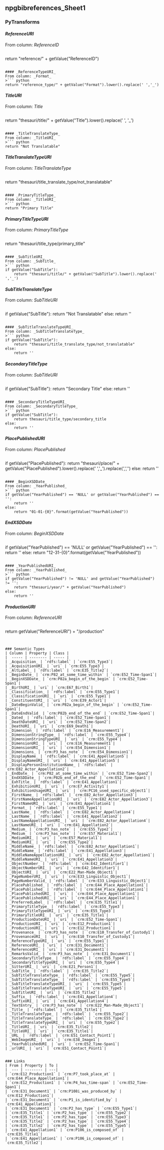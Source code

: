 ## npgbibreferences_Sheet1

### PyTransforms
#### _ReferenceURI_
From column: _ReferenceID_
>``` python
return "reference/" + getValue("ReferenceID")
```

#### _ReferenceTypeURI_
From column: _Format_
>``` python
return "reference_type/" + getValue("Format").lower().replace(' ','_')
```

#### _TitleURI_
From column: _Title_
>``` python
return "thesauri/title/" + getValue("Title").lower().replace(' ', '_')
```

#### _TitleTranslateType_
From column: _TitleURI_
>``` python
return "Not Translatable"
```

#### _TitleTranslateTypeURI_
From column: _TitleTranslateType_
>``` python
return "thesauri/title_translate_type/not_translatable"
```

#### _PrimaryTitleType_
From column: _TitleURI_
>``` python
return "Primary Title"
```

#### _PrimaryTitleTypeURI_
From column: _PrimaryTitleType_
>``` python
return "thesauri/title_type/primary_title"
```

#### _SubTitleURI_
From column: _SubTitle_
>``` python
if getValue("SubTitle"):
    return "thesauri/title/" + getValue("SubTitle").lower().replace(' ','_')
```

#### _SubTitleTranslateType_
From column: _SubTitleURI_
>``` python
if getValue("SubTitle"):
    return "Not Translatable"
else:
    return ''
```

#### _SubTitleTranslateTypeURI_
From column: _SubTitleTranslateType_
>``` python
if getValue("SubTitle"):
    return "thesauri/title_translate_type/not_translatable"
else:
    return ''
```

#### _SecondaryTitleType_
From column: _SubTitleURI_
>``` python
if getValue("SubTitle"):
    return "Secondary Title"
else:
    return ''
```

#### _SecondaryTitleTypeURI_
From column: _SecondaryTitleType_
>``` python
if getValue("SubTitle"):
    return thesauri/title_type/secondary_title
else:
    return ''
```

#### _PlacePublishedURI_
From column: _PlacePublished_
>``` python
if getValue("PlacePublished"):
    return "thesauri/place/" + getValue("PlacePublished").lower().replace(' ','_').replace(',','')
else:
    return ''
```

#### _BeginXSDDate_
From column: _YearPublished_
>``` python
if getValue("YearPublished") == 'NULL' or getValue("YearPublished") == '':
    return ''
else:
    return "01-01-{0}".format(getValue("YearPublished"))
```

#### _EndXSDDate_
From column: _BeginXSDDate_
>``` python
if getValue("YearPublished") == 'NULL' or getValue("YearPublished") == '':
    return ''
else:
    return "12-31-{0}".format(getValue("YearPublished"))
```

#### _YearPublishedURI_
From column: _YearPublished_
>``` python
if getValue("YearPublished") != 'NULL' and getValue("YearPublished") != '':
    return "thesauri/year/" + getValue("YearPublished")
else:
    return ''
```

#### _ProductionURI_
From column: _ReferenceURI_
>``` python
return getValue("ReferenceURI") + "/production"
```


### Semantic Types
| Column | Property | Class |
|  ----- | -------- | ----- |
| _Acquisition_ | `rdfs:label` | `crm:E55_Type3`|
| _AcquisitionURI_ | `uri` | `crm:E55_Type3`|
| _AltLabel_ | `rdfs:label` | `crm:E35_Title2`|
| _BeginDate_ | `crm:P82_at_some_time_within` | `crm:E52_Time-Span1`|
| _BeginXSDDate_ | `crm:P82a_begin_of_the_begin` | `crm:E52_Time-Span1`|
| _BirthURI_ | `uri` | `crm:E67_Birth1`|
| _Classification_ | `rdfs:label` | `crm:E55_Type1`|
| _ClassificationURI_ | `uri` | `crm:E55_Type1`|
| _ConstituentURI_ | `uri` | `crm:E39_Actor1`|
| _DateBeginValid_ | `crm:P82a_begin_of_the_begin` | `crm:E52_Time-Span1`|
| _DateEndValid_ | `crm:P82b_end_of_the_end` | `crm:E52_Time-Span1`|
| _Dated_ | `rdfs:label` | `crm:E52_Time-Span1`|
| _DeathDateURI_ | `uri` | `crm:E52_Time-Span2`|
| _DeathURI_ | `uri` | `crm:E69_Death1`|
| _Dimension_ | `rdfs:label` | `crm:E16_Measurement1`|
| _DimensionStringType_ | `rdfs:label` | `crm:E55_Type4`|
| _DimensionStringTypeURI_ | `uri` | `crm:E55_Type4`|
| _DimensionURI_ | `uri` | `crm:E16_Measurement1`|
| _DimensionURI_ | `uri` | `crm:E54_Dimension1`|
| _Dimensions_ | `crm:P3_has_note` | `crm:E54_Dimension1`|
| _DisplayName_ | `rdfs:label` | `crm:E41_Appellation5`|
| _DisplayNameURI_ | `uri` | `crm:E41_Appellation5`|
| _DisplayPersonInstitutionName_ | `rdfs:label` | `crm:E82_Actor_Appellation2`|
| _EndDate_ | `crm:P82_at_some_time_within` | `crm:E52_Time-Span2`|
| _EndXSDDate_ | `crm:P82b_end_of_the_end` | `crm:E52_Time-Span1`|
| _ExhTitle_ | `rdfs:label` | `crm:E41_Appellation1`|
| _ExhibitionURI_ | `uri` | `crm:E7_Activity1`|
| _ExhibitionUsageURI_ | `uri` | `crm:PC16_used_specific_object1`|
| _FirstName_ | `rdfs:label` | `crm:E82_Actor_Appellation3`|
| _FirstNameAppellationURI_ | `uri` | `crm:E82_Actor_Appellation3`|
| _FirstNameURI_ | `uri` | `crm:E41_Appellation1`|
| _Format_ | `rdfs:label` | `crm:E55_Type1`|
| _LastName_ | `rdfs:label` | `crm:E82_Actor_Appellation4`|
| _LastName_ | `rdfs:label` | `crm:E41_Appellation2`|
| _LastNameAppellationURI_ | `uri` | `crm:E82_Actor_Appellation4`|
| _LastNameURI_ | `uri` | `crm:E41_Appellation2`|
| _Medium_ | `crm:P3_has_note` | `crm:E55_Type2`|
| _Medium_ | `crm:P3_has_note` | `crm:E57_Material1`|
| _MediumURI_ | `uri` | `crm:E57_Material1`|
| _MediumURI_ | `uri` | `crm:E55_Type2`|
| _MiddleName_ | `rdfs:label` | `crm:E82_Actor_Appellation1`|
| _MiddleName_ | `rdfs:label` | `crm:E41_Appellation3`|
| _MiddleNameAppellationURI_ | `uri` | `crm:E82_Actor_Appellation1`|
| _MiddleNameURI_ | `uri` | `crm:E41_Appellation3`|
| _ObjectNumber_ | `rdfs:label` | `crm:E42_Identifier1`|
| _ObjectNumberURI_ | `uri` | `crm:E42_Identifier1`|
| _ObjectURI_ | `uri` | `crm:E22_Man-Made_Object1`|
| _PageNumberURI_ | `uri` | `crm:E33_Linguistic_Object1`|
| _PageNumberValid_ | `rdfs:label` | `crm:E33_Linguistic_Object1`|
| _PlacePublished_ | `rdfs:label` | `crm:E44_Place_Appellation1`|
| _PlacePublished_ | `rdfs:label` | `crm:E44_Place_Appellation1`|
| _PlacePublishedURI_ | `uri` | `crm:E44_Place_Appellation1`|
| _PlacePublishedURI_ | `uri` | `crm:E44_Place_Appellation1`|
| _PreferredLabel_ | `rdfs:label` | `crm:E35_Title1`|
| _PrimaryTitleType_ | `rdfs:label` | `crm:E55_Type3`|
| _PrimaryTitleTypeURI_ | `uri` | `crm:E55_Type3`|
| _PrimaryTitleURI_ | `uri` | `crm:E35_Title1`|
| _ProductionDateURI_ | `uri` | `crm:E52_Time-Span1`|
| _ProductionURI_ | `uri` | `crm:E12_Production1`|
| _ProductionURI_ | `uri` | `crm:E12_Production1`|
| _Provenance_ | `crm:P3_has_note` | `crm:E10_Transfer_of_Custody1`|
| _ProvenanceURI_ | `uri` | `crm:E10_Transfer_of_Custody1`|
| _ReferenceTypeURI_ | `uri` | `crm:E55_Type1`|
| _ReferenceURI_ | `uri` | `crm:E31_Document1`|
| _ReferenceURI_ | `uri` | `crm:E31_Document1`|
| _RemarksValid_ | `crm:P3_has_note` | `crm:E31_Document1`|
| _SecondaryTitleType_ | `rdfs:label` | `crm:E55_Type4`|
| _SecondaryTitleTypeURI_ | `uri` | `crm:E55_Type4`|
| _SitterURI_ | `uri` | `crm:E21_Person1`|
| _SubTitle_ | `rdfs:label` | `crm:E35_Title2`|
| _SubTitleTranslateType_ | `rdfs:label` | `crm:E55_Type5`|
| _SubTitleTranslateType_ | `rdfs:label` | `crm:E55_Type5`|
| _SubTitleTranslateTypeURI_ | `uri` | `crm:E55_Type5`|
| _SubTitleTranslateTypeURI_ | `uri` | `crm:E55_Type5`|
| _SubTitleURI_ | `uri` | `crm:E35_Title2`|
| _Suffix_ | `rdfs:label` | `crm:E41_Appellation4`|
| _SuffixURI_ | `uri` | `crm:E41_Appellation4`|
| _TextEntry_ | `crm:P3_has_note` | `crm:E22_Man-Made_Object1`|
| _Title_ | `rdfs:label` | `crm:E35_Title1`|
| _TitleTranslateType_ | `rdfs:label` | `crm:E55_Type2`|
| _TitleTranslateType_ | `rdfs:label` | `crm:E55_Type2`|
| _TitleTranslateTypeURI_ | `uri` | `crm:E55_Type2`|
| _TitleURI_ | `uri` | `crm:E35_Title2`|
| _TitleURI_ | `uri` | `crm:E35_Title1`|
| _URL_ | `rdfs:label` | `crm:E51_Contact_Point1`|
| _WebImageURI_ | `uri` | `crm:E38_Image1`|
| _YearPublishedURI_ | `uri` | `crm:E52_Time-Span1`|
| _urlURI_ | `uri` | `crm:E51_Contact_Point1`|


### Links
| From | Property | To |
|  --- | -------- | ---|
| `crm:E12_Production1` | `crm:P7_took_place_at` | `crm:E44_Place_Appellation1`|
| `crm:E12_Production1` | `crm:P4_has_time-span` | `crm:E52_Time-Span1`|
| `crm:E31_Document1` | `crm:P108i_was_produced_by` | `crm:E12_Production1`|
| `crm:E31_Document1` | `crm:P1_is_identified_by` | `crm:E41_Appellation1`|
| `crm:E31_Document1` | `crm:P2_has_type` | `crm:E55_Type1`|
| `crm:E35_Title1` | `crm:P2_has_type` | `crm:E55_Type2`|
| `crm:E35_Title1` | `crm:P2_has_type` | `crm:E55_Type3`|
| `crm:E35_Title2` | `crm:P2_has_type` | `crm:E55_Type4`|
| `crm:E35_Title2` | `crm:P2_has_type` | `crm:E55_Type5`|
| `crm:E41_Appellation1` | `crm:P106_is_composed_of` | `crm:E35_Title1`|
| `crm:E41_Appellation1` | `crm:P106_is_composed_of` | `crm:E35_Title2`|
